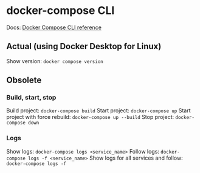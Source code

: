 # docker-compose CLI

Docs: [Docker Compose CLI reference](https://docs.docker.com/compose/reference/)

## Actual (using Docker Desktop for Linux)
Show version: `docker compose version`

## Obsolete
### Build, start, stop

Build project: `docker-compose build`
Start project: `docker-compose up`
Start project with force rebuild: `docker-compose up --build`
Stop project: `docker-compose down`

### Logs

Show logs: `docker-compose logs <service_name>`
Follow logs: `docker-compose logs -f <service_name>`
Show logs for all services and follow: `docker-compose logs -f`
